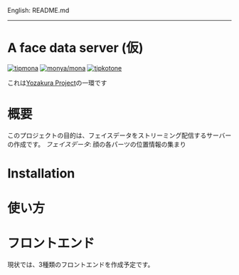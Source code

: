 English: README.md

---

# A face data server (仮)

[![tipmona](https://img.shields.io/badge/tipme-%40tipmona-orange.svg)](https://twitter.com/share?text=%40tipmona%20tip%20%40Cj-bc%2039)  [![monya/mona](https://img.shields.io/badge/tipme-%40monya/mona-orange.svg)](https://monya-wallet.github.io/a/?address=MBdCkYyfTsCxtm1wZ1XyKWNLFLYj8zMK3V&scheme=monacoin)  [![tipkotone](https://img.shields.io/badge/tipme-%40tipkotone-orange.svg)](https://twitter.com/share?text=%40tipkotone%20tip%20%40Cj-bc%20)


これは[Yozakura Project](https://github.com/Cj-bc/yozakura-project)の一環です

# 概要

このプロジェクトの目的は、フェイスデータをストリーミング配信するサーバーの作成です。
*フェイスデータ*: 顔の各パーツの位置情報の集まり


# Installation

# 使い方

# フロントエンド

現状では、3種類のフロントエンドを作成予定です。
